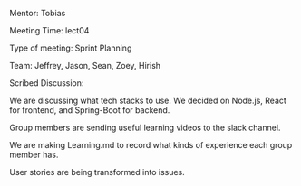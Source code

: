 Mentor: Tobias

Meeting Time: lect04

Type of meeting: Sprint Planning

Team: Jeffrey, Jason, Sean, Zoey, Hirish

Scribed Discussion:

We are discussing what tech stacks to use. We decided on Node.js, React for frontend, and Spring-Boot for backend.

Group members are sending useful learning videos to the slack channel.

We are making Learning.md to record what kinds of experience each group member has. 

User stories are being transformed into issues.
